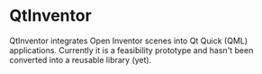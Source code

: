 # QtInventor
QtInventor integrates Open Inventor scenes into Qt Quick (QML) applications. Currently it is a feasibility prototype and
hasn't been converted into a reusable library (yet).
